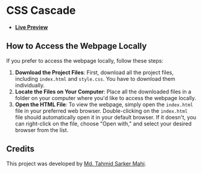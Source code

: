 # CSS Cascade

- [**Live Preview**](https://tahmid-sarker-mahi.github.io/Full-Stack-Mastery/Front-End%20Development/CSS/CSS%20Cascade/index.html)

## How to Access the Webpage Locally

If you prefer to access the webpage locally, follow these steps:

1. **Download the Project Files**: First, download all the project files, including `index.html` and `style.css`. You have to download them individually.
2. **Locate the Files on Your Computer**: Place all the downloaded files in a folder on your computer where you'd like to access the webpage locally.
3. **Open the HTML File**: To view the webpage, simply open the `index.html` file in your preferred web browser. Double-clicking on the `index.html` file should automatically open it in your default browser. If it doesn't, you can right-click on the file, choose "Open with," and select your desired browser from the list.

## Credits

This project was developed by [Md. Tahmid Sarker Mahi](https://tahmid-sarker-mahi.github.io).